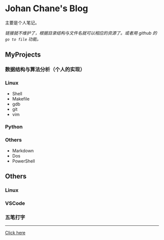# Johan Chane's Blog

主要是个人笔记。

*链接就不维护了，根据目录结构与文件名就可以相应的资源了。或者用 github 的 `go to file` 功能。*

## MyProjects

### 数据结构与算法分析（个人的实现）

### Linux

- Shell
- Makefile
- gdb
- git
- vim

### Python

### Others

- Markdown
- Dos
- PowerShell

## Others

### Linux
### VSCode
### 五笔打字

---

[Click here](https://github.com/JohanChane/JohanChane.github.io)
